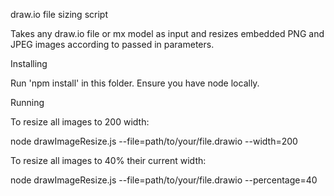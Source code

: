 draw.io file sizing script

Takes any draw.io file or mx model as input and resizes embedded PNG and JPEG images according to passed in parameters.

Installing

Run 'npm install' in this folder. Ensure you have node locally.

Running

To resize all images to 200 width:

node drawImageResize.js --file=path/to/your/file.drawio --width=200

To resize all images to 40% their current width:

node drawImageResize.js --file=path/to/your/file.drawio --percentage=40